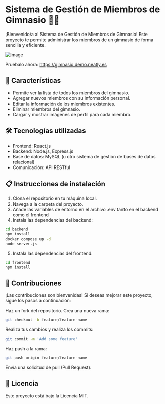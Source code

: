 # Sistema de Gestión de Miembros de Gimnasio 🏋️‍♀️
¡Bienvenido/a al Sistema de Gestión de Miembros de Gimnasio! Este proyecto te permite administrar los miembros de un gimnasio de forma sencilla y eficiente.

![image](https://github.com/Itzvicen/gestion-gimnasio/assets/92974434/75bb2b65-b5df-45af-a36f-5050456444f6)


Pruebalo ahora: https://gimnasio.demo.neatly.es

## 🚀 Características

- Permite ver la lista de todos los miembros del gimnasio.
- Agregar nuevos miembros con su información personal.
- Editar la información de los miembros existentes.
- Eliminar miembros del gimnasio.
- Cargar y mostrar imágenes de perfil para cada miembro.

## 🛠️ Tecnologías utilizadas

- Frontend: React.js
- Backend: Node.js, Express.js
- Base de datos: MySQL (u otro sistema de gestión de bases de datos relacional)
- Comunicación: API RESTful

## 📋 Instrucciones de instalación

1. Clona el repositorio en tu máquina local.
2. Navega a la carpeta del proyecto.
3. Añade las variables de entorno en el archivo .env tanto en el backend como el frontend
4. Instala las dependencias del backend:

```bash
cd backend
npm install
docker compose up -d
node server.js
```
5. Instala las dependencias del frontend:

```bash
cd frontend
npm install
```

## 🤝 Contribuciones
¡Las contribuciones son bienvenidas! Si deseas mejorar este proyecto, sigue los pasos a continuación:

Haz un fork del repositorio.
Crea una nueva rama:
```bash
git checkout -b feature/feature-name
```
Realiza tus cambios y realiza los commits:
```bash
git commit -m 'Add some feature'
```
Haz push a la rama:
```bash
git push origin feature/feature-name
```
Envía una solicitud de pull (Pull Request).

## 📄 Licencia
Este proyecto está bajo la Licencia MIT.
